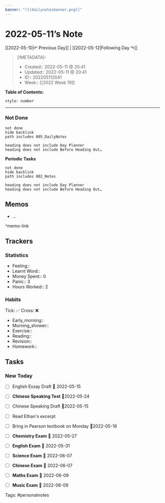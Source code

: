 ```yaml
---
banner: "![[dailynotesbanner.png]]"
---
```


# 2022-05-11’s Note

[[2022-05-10|↶ Previous Day]] | [[2022-05-12|Following Day ↷]]

> [!METADATA]-
> - Created:: 2022-05-11 @ 20:41
> - Updated:: 2022-05-11 @ 20:41
> - ID:: 202205112041
> - Week:: [[2022 Week 19]]

**Table of Contents:**
```toc
style: number
```

___
### Not Done
```tasks
not done
hide backlink
path includes 005_DailyNotes

heading does not include Day Planner
heading does not include Before Heading Out…
```
**Periodic Tasks**
```tasks
not done
hide backlink
path includes 002_Notes

heading does not include Day Planner
heading does not include Before Heading Out…
```
## Memos
- …

^memo-link

## Trackers
### Statistics
- Feeling:: 
- Learnt Word:: 
- Money Spent:: 0
- Panic:: 3
- Hours Worked:: 2

### Habits

Tick: ✅ Cross: ❌

- Early_morning:: 
- Morning_shower:: 
- Exercise:: 
- Reading:: 
- Revision:: 
- Homework::

## Tasks
### New Today
- [ ] English Essay Draft 📅 2022-05-15
- [ ] **Chinese Speaking Test** 📅2022-05-24
- [ ] Chinese Speaking Draft 📅2022-05-15
- [ ] Read Ethan's excerpt 
- [ ] Bring in Pearson textbook on Monday 📅2022-05-16
- [ ] **Chemistry Exam** 📅 2022-05-27
- [ ] **English Exam** 📅 2022-05-31
- [ ] **Science Exam** 📅 2022-06-07
- [ ] **Chinese Exam** 📅 2022-06-07
- [ ] **Maths Exam** 📅 2022-06-09
- [ ] **Music Exam** 📅 2022-06-09



Tags: #personalnotes 